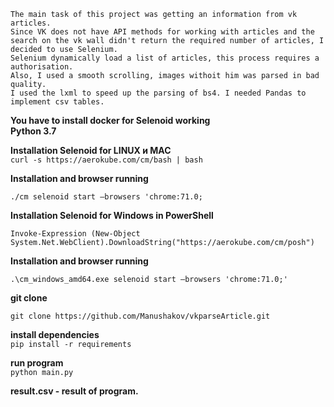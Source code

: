 ```
The main task of this project was getting an information from vk articles.
Since VK does not have API methods for working with articles and the search on the vk wall didn't return the required number of articles, I decided to use Selenium.
Selenium dynamically load a list of articles, this process requires a authorisation.
Also, I used a smooth scrolling, images withoit him was parsed in bad quality. 
I used the lxml to speed up the parsing of bs4. I needed Pandas to implement csv tables.
```
**You have to install docker for Selenoid working\
Python 3.7**

**Installation Selenoid for LINUX и MAC**\
`curl -s https://aerokube.com/cm/bash | bash`

**Installation and browser running**

`./cm selenoid start —browsers 'chrome:71.0;`

**Installation Selenoid for Windows in PowerShell**

`Invoke-Expression (New-Object System.Net.WebClient).DownloadString("https://aerokube.com/cm/posh")`

**Installation and browser running**

`.\cm_windows_amd64.exe selenoid start —browsers 'chrome:71.0;'`

**git clone**

`git clone https://github.com/Manushakov/vkparseArticle.git`

**install dependencies**\
`pip install -r requirements`

**run program**\
`python main.py`

**result.csv - result of program.**